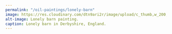```yaml
---
permalink: "/oil-paintings/lonely-barn"
image: https://res.cloudinary.com/dtn9ari2r/image/upload/c_thumb,w_200,g_face/v1533839271/oils/lonely_barn.jpg
alt-image: Lonely barn painting.
caption: Lonely barn in Derbyshire, England.
---
```


